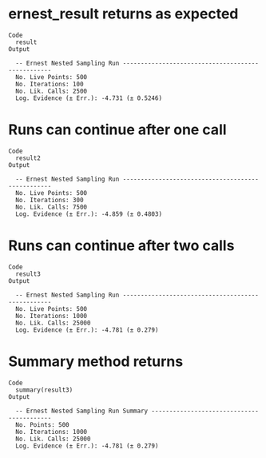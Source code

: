 # ernest_result returns as expected

    Code
      result
    Output
      
      -- Ernest Nested Sampling Run --------------------------------------------------
      No. Live Points: 500
      No. Iterations: 100
      No. Lik. Calls: 2500
      Log. Evidence (± Err.): -4.731 (± 0.5246)

# Runs can continue after one call

    Code
      result2
    Output
      
      -- Ernest Nested Sampling Run --------------------------------------------------
      No. Live Points: 500
      No. Iterations: 300
      No. Lik. Calls: 7500
      Log. Evidence (± Err.): -4.859 (± 0.4803)

# Runs can continue after two calls

    Code
      result3
    Output
      
      -- Ernest Nested Sampling Run --------------------------------------------------
      No. Live Points: 500
      No. Iterations: 1000
      No. Lik. Calls: 25000
      Log. Evidence (± Err.): -4.781 (± 0.279)

# Summary method returns

    Code
      summary(result3)
    Output
      
      -- Ernest Nested Sampling Run Summary ------------------------------------------
      No. Points: 500
      No. Iterations: 1000
      No. Lik. Calls: 25000
      Log. Evidence (± Err.): -4.781 (± 0.279)

